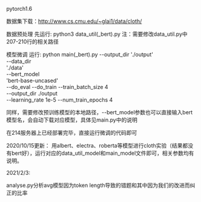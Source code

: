 pytorch1.6

数据集下载：http://www.cs.cmu.edu/~glai1/data/cloth/

数据预处理
先运行:
python3 data_util(_bert).py
注：需要修改data_util.py中207-210行的相关路径

模型微调 
运行:
python main(_bert).py --output_dir './output' \
--data_dir \
'./data' \
--bert_model \
'bert-base-uncased' \
--do_eval --do_train --train_batch_size 4 \
--output_dir ./output \
--learning_rate 1e-5 --num_train_epochs 4 


同样，需要修改预训练模型的本地路径，--bert_model参数也可以直接输入bert模型名，会自动下载对应模型，具体见main.py中的说明

在214服务器上已经部署完毕，直接运行微调的代码即可

2020/10/15更新：
用albert、electra、roberta等模型进行cloth实验（结果都没有bert好），运行对应的data_util_model和main_model文件即可，相关参数均有说明。

2021/2/3:

analyse.py分析avg模型因为token length导致的错题和其中因为我们的改进而纠正的比率